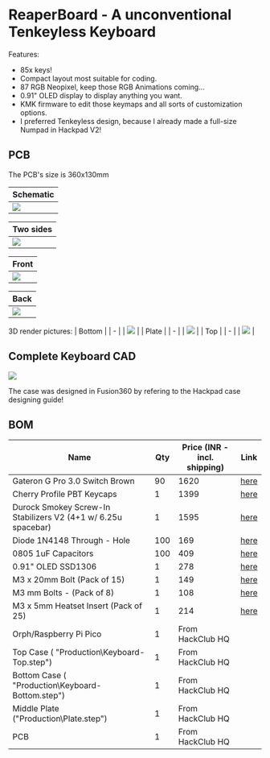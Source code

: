 # ReaperBoard - A unconventional Tenkeyless Keyboard



Features:
- 85x keys!
- Compact layout most suitable for coding.
- 87 RGB Neopixel, keep those RGB Animations coming...
- 0.91" OLED display to display anything you want.
- KMK firmware to edit those keymaps and all sorts of customization options.
- I preferred Tenkeyless design, because I already made a full-size Numpad in Hackpad V2!

## PCB 

The PCB's size is 360x130mm

| Schematic |
| - |
| ![](https://hc-cdn.hel1.your-objectstorage.com/s/v3/43e181ba590968d68ee1f43a55c178128984dd6c_schematic_page-0001.jpg) |

| Two sides |
| - |
| ![](https://hc-cdn.hel1.your-objectstorage.com/s/v3/e7d3fa2eb3b571d9e9348b085c585fc5688e3c7b_reaperboard-pcb.png) |

| Front |
| - |
| ![](https://hc-cdn.hel1.your-objectstorage.com/s/v3/2dd41328bcb4d24051a3db312d477e8c39b29550_front.png) |

| Back |
| - |
| ![](https://hc-cdn.hel1.your-objectstorage.com/s/v3/585d6de0c55fc12cc4f543bd3e32743e267df823_back.png) |

3D render pictures:
| Bottom |
| - |
| ![](https://hc-cdn.hel1.your-objectstorage.com/s/v3/efbd8cdd229e96b5f9098c4e154e5aa2eda08411_bottom.png) |
| Plate |
| - |
| ![](https://hc-cdn.hel1.your-objectstorage.com/s/v3/274113ff373feaf71396d756c26df1fdf08474dd_plate.png) |
| Top |
| - |
| ![](https://hc-cdn.hel1.your-objectstorage.com/s/v3/74d832ecd1e318c2f60621784b0471682efe66ba_top.png) |

## Complete Keyboard CAD

![](https://hc-cdn.hel1.your-objectstorage.com/s/v3/78373cf88f7b8463eb5ebd165a2df6cf325e3c56_bottom_pcb_plate_top.png)

The case was designed in Fusion360 by refering to the Hackpad case designing guide!

## BOM


| Name                                                          | Qty | Price (INR - incl. shipping) | Link                                                                                                     |
| ------------------------------------------------------------- | --- | ---------------------------- | -------------------------------------------------------------------------------------------------------- |
| Gateron G Pro 3.0 Switch Brown                               | 90  | 1620                         | [here](https://meckeys.com/shop/accessories/keyboard-accessories/key-switches/gateron-g-pro-3-0-switch/) |
| Cherry Profile PBT Keycaps                                    | 1   | 1399                         | [here](https://curiositycaps.in/products/blue-rose-mechainner-blue-cherry-pbt-keycaps)                   |
| Durock Smokey Screw-In Stabilizers V2 (4+1 w/ 6.25u spacebar) | 1   | 1595                         | [here](https://stackskb.com/store/durock-smokey-screw-in-stabilizers-v2/)                                |
| Diode 1N4148 Through - Hole                                   | 100 | 169                          | [here](https://amzn.in/d/j3eLvoh)                                                                        |
| 0805 1uF Capacitors                                  | 100 | 409                          | [here](https://www.mouser.in/ProductDetail/Murata-Electronics/GCM21BR71E105KA56K?qs=N3Kl9KD794SvsR%2FkmVvY%2FQ%3D%3D)                                                                        |
| 0.91" OLED SSD1306                                            | 1   | 278                          | [here](https://amzn.in/d/3cISYEV)                                                                        |
| M3 x 20mm Bolt (Pack of 15)                                   | 1   | 149                          | [here](https://amzn.in/d/8GRQWAB)                                                                        |
| M3 mm Bolts - (Pack of 8)                                     | 1   | 108                          | [here](https://amzn.in/d/7UQtsm8)                                                                        |
| M3 x 5mm Heatset Insert (Pack of 25)                          | 1   | 214                          | [here](https://amzn.in/d/ixybuAc)                                                                        |
| Orph/Raspberry Pi Pico                                        | 1   | From HackClub HQ             |
| Top Case ( "Production\Keyboard-Top.step")                      | 1   | From HackClub HQ             |
| Bottom Case ( "Production\Keyboard-Bottom.step")                | 1   | From HackClub HQ             |
| Middle Plate ("Production\Plate.step")                     | 1   | From HackClub HQ             |
| PCB                                            | 1   | From HackClub HQ             |

